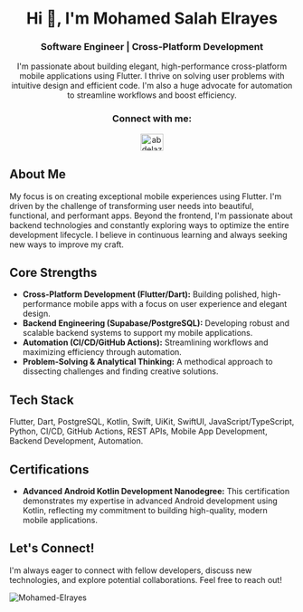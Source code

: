 <h1 align="center">Hi 👋, I'm Mohamed Salah Elrayes</h1>
<h3 align="center">Software Engineer | Cross-Platform Development</h3>

<p align="center">I'm passionate about building elegant, high-performance cross-platform mobile applications using Flutter. I thrive on solving user problems with intuitive design and efficient code. I'm also a huge advocate for automation to streamline workflows and boost efficiency.</p>

<h3 align="center">Connect with me:</h3>
<p align="center">
  <a href="https://linkedin.com/in/Mohamed-Elrayes" target="_blank">
    <img align="center" src="https://raw.githubusercontent.com/rahuldkjain/github-profile-readme-generator/master/src/images/icons/Social/linked-in-alt.svg" alt="abdelaziz-mahdy" height="30" width="40" />
  </a>
</p>

## About Me

My focus is on creating exceptional mobile experiences using Flutter. I'm driven by the challenge of transforming user needs into beautiful, functional, and performant apps. Beyond the frontend, I'm passionate about backend technologies and constantly exploring ways to optimize the entire development lifecycle. I believe in continuous learning and always seeking new ways to improve my craft.

## Core Strengths

- **Cross-Platform Development (Flutter/Dart):** Building polished, high-performance mobile apps with a focus on user experience and elegant design.
- **Backend Engineering (Supabase/PostgreSQL):** Developing robust and scalable backend systems to support my mobile applications.
- **Automation (CI/CD/GitHub Actions):** Streamlining workflows and maximizing efficiency through automation.
- **Problem-Solving & Analytical Thinking:** A methodical approach to dissecting challenges and finding creative solutions.

## Tech Stack

Flutter, Dart, PostgreSQL, Kotlin, Swift, UiKit, SwiftUI, JavaScript/TypeScript, Python, CI/CD, GitHub Actions, REST APIs, Mobile App Development, Backend Development, Automation.

## Certifications

- **Advanced Android Kotlin Development Nanodegree:** This certification demonstrates my expertise in advanced Android development using Kotlin, reflecting my commitment to building high-quality, modern mobile applications.

## Let's Connect!

I'm always eager to connect with fellow developers, discuss new technologies, and explore potential collaborations. Feel free to reach out!

[<p>&nbsp;<img align="center" src="https://github-readme-stats.vercel.app/api?username=Mohamed-Elrayes&show_icons=true&locale=en" alt="Mohamed-Elrayes" /></p>
]::
<p><img align="center" src="https://github-readme-streak-stats.herokuapp.com/?user=Mohamed-Elrayes&" alt="Mohamed-Elrayes" /></p>

